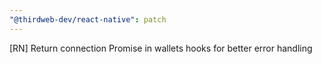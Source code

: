```yaml
---
"@thirdweb-dev/react-native": patch
---
```


[RN] Return connection Promise in wallets hooks for better error handling
